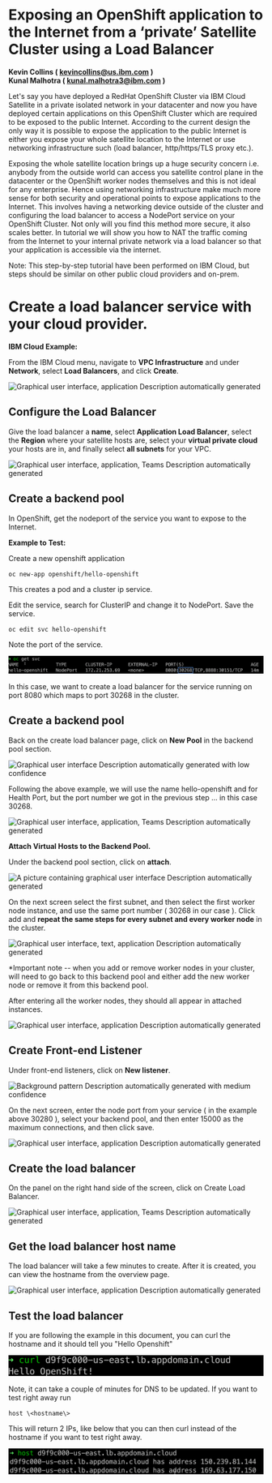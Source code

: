Exposing an OpenShift application to the Internet from a ‘private’ Satellite Cluster using a Load Balancer
===================================


**Kevin Collins ( kevincollins@us.ibm.com )**  
**Kunal Malhotra ( kunal.malhotra3@ibm.com )**

Let's say you have deployed a RedHat OpenShift Cluster via IBM Cloud
Satellite in a private isolated network in your datacenter and now you
have deployed certain applications on this OpenShift Cluster which are
required to be exposed to the public Internet. According to the current
design the only way it is possible to expose the application to the
public Internet is either you expose your whole satellite location to
the Internet or use networking infrastructure such (load balancer,
http/https/TLS proxy etc.).

Exposing the whole satellite location brings up a huge security concern
i.e. anybody from the outside world can access you satellite control
plane in the datacenter or the OpenShift worker nodes themselves and
this is not ideal for any enterprise. Hence using networking
infrastructure make much more sense for both security and operational
points to expose applications to the Internet. This involves having a
networking device outside of the cluster and configuring the load
balancer to access a NodePort service on your OpenShift Cluster. Not
only will you find this method more secure, it also scales better. In
tutorial we will show you how to NAT the traffic coming from the
Internet to your internal private network via a load balancer so that
your application is accessible via the internet.

Note: This step-by-step tutorial have been performed on IBM Cloud, but
steps should be similar on other public cloud providers and on-prem.

Create a load balancer service with your cloud provider.
========================================================

**IBM Cloud Example:**

From the IBM Cloud menu, navigate to **VPC Infrastructure** and under
**Network**, select **Load Balancers**, and click **Create**.

![Graphical user interface, application Description automatically
generated](media/image1.png)

Configure the Load Balancer
---------------------------

Give the load balancer a **name**, select **Application Load Balancer**,
select the **Region** where your satellite hosts are, select your
**virtual private cloud** your hosts are in, and finally select **all
subnets** for your VPC.

![Graphical user interface, application, Teams Description automatically
generated](media/image2.png)

Create a backend pool
---------------------

In OpenShift, get the nodeport of the service you want to expose to the
Internet.

**Example to Test:**

Create a new openshift application

```
oc new-app openshift/hello-openshift
```

This creates a pod and a cluster ip service.

Edit the service, search for ClusterIP and change it to NodePort. Save
the service.

```
oc edit svc hello-openshift
```
Note the port of the service.

![](media/image3.png)

In this case, we want to create a load balancer for the service running
on port 8080 which maps to port 30268 in the cluster.

Create a backend pool
---------------------

Back on the create load balancer page, click on **New Pool** in the
backend pool section.

![Graphical user interface Description automatically generated with low
confidence](media/image4.png)

Following the above example, we will use the name hello-openshift and
for Health Port, but the port number we got in the previous step ... in
this case 30268.

![Graphical user interface, application, Teams Description automatically
generated](media/image5.png)

**Attach Virtual Hosts to the Backend Pool.**

Under the backend pool section, click on **attach**.

![A picture containing graphical user interface Description
automatically generated](media/image6.png)

On the next screen select the first subnet, and then select the first
worker node instance, and use the same port number ( 30268 in our case
). Click add and **repeat the same steps for every subnet and every
worker node** in the cluster.

![Graphical user interface, text, application Description automatically
generated](media/image7.png)

\*Important note -- when you add or remove worker nodes in your cluster,
will need to go back to this backend pool and either add the new worker
node or remove it from this backend pool.

After entering all the worker nodes, they should all appear in attached
instances.

![Graphical user interface, application Description automatically
generated](media/image8.png)

Create Front-end Listener
-------------------------

Under front-end listeners, click on **New listener**.

![Background pattern Description automatically generated with medium
confidence](media/image9.png)

On the next screen, enter the node port from your service ( in the
example above 30280 ), select your backend pool, and then enter 15000 as
the maximum connections, and then click save.

![Graphical user interface, application Description automatically
generated](media/image10.png)

Create the load balancer
------------------------

On the panel on the right hand side of the screen, click on Create Load
Balancer.

![Graphical user interface, application, Teams Description automatically
generated](media/image11.png)

Get the load balancer host name
-------------------------------

The load balancer will take a few minutes to create. After it is
created, you can view the hostname from the overview page.

![Graphical user interface, application Description automatically
generated](media/image12.png)

Test the load balancer
----------------------

If you are following the example in this document, you can curl the
hostname and it should tell you "Hello Openshift"

![](media/image13.png)

Note, it can take a couple of minutes for DNS to be updated. If you want
to test right away run

```
host \<hostname\>
```

This will return 2 IPs, like below that you can then curl instead of the
hostname if you want to test right away.

![](media/image14.png)
